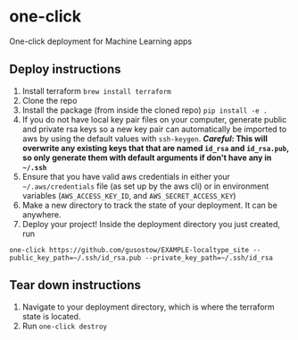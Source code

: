 # one-click
One-click deployment for Machine Learning apps

## Deploy instructions
1. Install terraform `brew install terraform`
1. Clone the repo
2. Install the package (from inside the cloned repo) `pip install -e .`
3. If you do not have local key pair files on your computer, generate public and private rsa keys so a new key pair can automatically be imported to aws by using the default values with `ssh-keygen`. **_Careful_: This will overwrite any existing keys that that are named `id_rsa` and `id_rsa.pub`, so only generate them with default arguments if don't have any in `~/.ssh`**
4. Ensure that you have valid aws credentials in either your `~/.aws/credentials` file (as set up by the aws cli) or in environment variables (`AWS_ACCESS_KEY_ID`, and `AWS_SECRET_ACCESS_KEY`)
5. Make a new directory to track the state of your deployment. It can be anywhere.
5. Deploy your project! Inside the deployment directory you just created, run
```
one-click https://github.com/gusostow/EXAMPLE-localtype_site --public_key_path=~/.ssh/id_rsa.pub --private_key_path=~/.ssh/id_rsa
```

## Tear down instructions
1. Navigate to your deployment directory, which is where the terraform state is located.
2. Run `one-click destroy`
